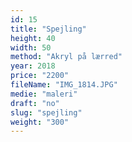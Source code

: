 ```yaml
---
id: 15
title: "Spejling"
height: 40
width: 50
method: "Akryl på lærred"
year: 2018
price: "2200"
fileName: "IMG_1814.JPG"
medie: "maleri"
draft: "no"
slug: "spejling"
weight: "300"
---
```


